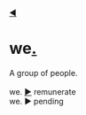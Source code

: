 [◀](https://github.com/nomilous/objective.black)
# we[.](https://www.youtube.com/watch?v=gpevZ0-wUYQ)
A group of people.<br>
<br>
we. [&#9654;](https://github.com/nomilous/we.remunerate) remunerate<br>
we. &#9654; pending<br>
